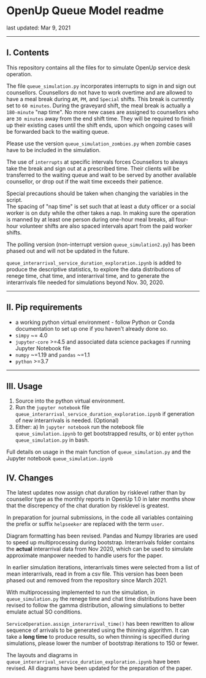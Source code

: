 # OpenUp Queue Model readme
last updated: Mar 9, 2021

---

## I. Contents
This repository contains all the files for to simulate OpenUp service desk
operation.

The file `queue_simulation.py` incorporates interrupts to sign in and
sign out counsellors.  Counsellors do not have to work overtime and are 
allowed to have a meal break during `AM`, `PM`, and `Special` shifts.
This break is currently set to `60 minutes`. During the graveyard shift,
the meal break is actually a `180-minute` "nap time".
No more new cases are assigned to counsellors who are `30 minutes` away from
the end shift time.  They will be required to finish
up their existing cases until the shift ends, upon which ongoing cases will be
forwarded back to the waiting queue.

Please use the version `queue_simulation_zombies.py` when zombie cases have to
be included in the simulation.

The use of `interrupts` at specific intervals forces Counsellors to always take 
the break and sign out at a prescribed time.  Their clients will be transferred
to the waiting queue and wait to be served by another available counsellor, or 
drop out if the wait time exceeds their patience.  

Special precautions should be taken when changing the variables in the script.  
The spacing of "nap time" is set such that at least a duty officer or a social
worker is on duty while the other takes a nap.  In making sure the operation is 
manned by at least one person during one-hour meal breaks, all four-hour
volunteer shifts are also spaced intervals apart from the paid worker shifts.

The polling version (non-interrupt version `queue_simulation2.py`) has been
phased out and will not be updated in the future.


`queue_interarrival_service_duration_exploration.ipynb` is added to produce
the descriptive statistics, to explore the data distributions of renege time,
chat time, and interarrival time, and to generate the interarrivals file needed
for simulations beyond Nov. 30, 2020.

---

## II. Pip requirements
+ a working python virtual environment - follow Python or Conda documentation
to set up one if you haven't already done so.
+ `simpy` ~= 4.0
+ `jupyter-core` >=4.5 and associated data science packages if running Jupyter 
Notebook file
+ `numpy` ~=1.19 and `pandas` ~=1.1
+ `python` >=3.7
---


## III. Usage
1. Source into the python virtual environment.
2. Run the `jupyter notebook` file 
`queue_interarrival_service_duration_exploration.ipynb` if generation of new
interarrivals is needed. (Optional)
3. Either: a) In `jupyter notebook` run the notebook file 
`queue_simulation.ipynb` to get bootstrapped results, or 
b) enter `python queue_simulation.py` in bash.

Full details on usage in the main function of `queue_simulation.py` and the
Jupyter notebook `queue_simulation.ipynb` 



## IV. Changes
The latest updates now assign chat duration by risklevel rather than by 
counsellor type as the monthly reports in OpenUp 1.0 in later months
show that the discrepency of the chat duration by risklevel is greatest.

In preparation for journal submissions, in the code all variables containing 
the prefix or suffix `helpseeker` are replaced with the term `user`.

Diagram formatting has been revised.  Pandas and Numpy libraries are used 
to speed up multiprocessing during bootstrap.  Interarrivals folder contains
the **actual** interarrival data from Nov 2020, which can be used to simulate
approximate manpower needed to handle users for the paper.

In earlier simulation iterations, interarrivals times were selected from a list of mean
interarrivals, read in from a csv file.  This version has been been phased out
and removed from the repository since March 2021.

With multiprocessing implemented to run the simulation, in 
`queue_simulation.py` the renege time and chat time distributions
have been revised to follow the gamma distribution, allowing simulations
to better emulate actual SO conditions.

`ServiceOperation.assign_interarrival_time()` has been rewritten to allow
sequence of arrivals to be generated using the thinning algorithm.  It 
can take a **long time** to produce results, so when thinning is specified during
simulations, please lower the number of bootstrap iterations to 150 or fewer.

The layouts and diagrams in `queue_interarrival_service_duration_exploration.ipynb`
have been revised.  All diagrams have been updated for the preparation of the
paper.